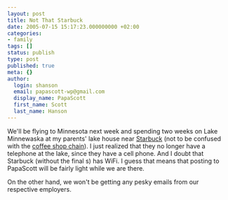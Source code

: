```yaml
---
layout: post
title: Not That Starbuck
date: 2005-07-15 15:17:23.000000000 +02:00
categories:
- family
tags: []
status: publish
type: post
published: true
meta: {}
author:
  login: shanson
  email: papascott-wp@gmail.com
  display_name: PapaScott
  first_name: Scott
  last_name: Hanson
---
```

<p>We'll be flying to Minnesota next week and spending two weeks on Lake Minnewaska at my parents' lake house near <a href="http://www.starbuckmn.org/" title="Starbuck Minnesota USA - City and Chamber of Commerce">Starbuck</a> (not to be confused with the <a href="http://www.starbucks.com/">coffee shop chain</a>). I just realized that they no longer have a telephone at the lake, since they have a cell phone. And I doubt that Starbuck (without the final s) has WiFi. I guess that means that posting to PapaScott will be fairly light while we are there. </p>
<p>On the other hand, we won't be getting any pesky emails from our respective employers.</p>

